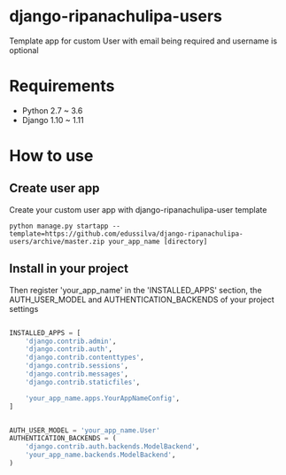 # django-ripanachulipa-users
Template app for custom User with email being required and username is optional

Requirements
============

* Python 2.7 ~ 3.6
* Django 1.10 ~ 1.11

How to use
==========

Create user app
---------------

Create your custom user app with django-ripanachulipa-user template

```shell
python manage.py startapp --template=https://github.com/edussilva/django-ripanachulipa-users/archive/master.zip your_app_name [directory]
```

Install in your project
-----------------------

Then register 'your_app_name' in the 'INSTALLED_APPS' section, the AUTH_USER_MODEL and AUTHENTICATION_BACKENDS of your project settings

```python

INSTALLED_APPS = [
    'django.contrib.admin',
    'django.contrib.auth',
    'django.contrib.contenttypes',
    'django.contrib.sessions',
    'django.contrib.messages',
    'django.contrib.staticfiles',

    'your_app_name.apps.YourAppNameConfig',
]


AUTH_USER_MODEL = 'your_app_name.User'
AUTHENTICATION_BACKENDS = (
    'django.contrib.auth.backends.ModelBackend',
    'your_app_name.backends.ModelBackend',
)
```